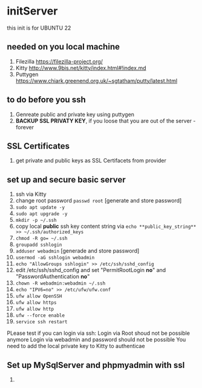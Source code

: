 # initServer

this init is for UBUNTU 22

## needed on you local machine
1. Filezilla https://filezilla-project.org/
2. Kitty http://www.9bis.net/kitty/index.html#!index.md 
3. Puttygen https://www.chiark.greenend.org.uk/~sgtatham/putty/latest.html 

## to do before you ssh
1. Genreate public and private key using puttygen
2. **BACKUP SSL PRIVATY KEY**, if you loose that you are out of the server - forever

## SSL Certificates
1. get private and public keys as SSL Certifacets from provider

## set up and secure basic server
1. ssh via Kitty
2. change root password ```passwd root``` [generate and store password]
3. ```sudo apt update -y```
4. ```sudo apt upgrade -y```
5. ```mkdir -p ~/.ssh ```
6. copy local **public** ssh key content string via  ```echo **public_key_string** >> ~/.ssh/authorized_keys```
7. ```chmod -R go= ~/.ssh```
8. ```groupadd sshlogin```
9. ```adduser webadmin``` [generade and store password]
10. ```usermod -aG sshlogin webadmin```
11. ```echo "AllowGroups sshlogin" >> /etc/ssh/sshd_config```
12. edit /etc/ssh/sshd_config and set "PermitRootLogin **no**" and "PasswordAuthentication **no**"
13. ```chown -R webadmin:webadmin ~/.ssh```
14. ```echo "IPV6=no" >> /etc/ufw/ufw.conf```
15. ```ufw allow OpenSSH```
16. ```ufw allow https```
17. ```ufw allow http```
18. ```ufw --force enable```
19. ```service ssh restart```

PLease test if you can login via ssh:
Login via Root shoud not be possible anymore
Login via webadmin and password should not be possible
You need to add the local private key to Kitty to authenticae 

## Set up MySqlServer and phpmyadmin with ssl
1.









